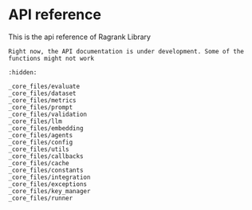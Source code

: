 # API reference

This is the api reference of Ragrank Library

```{attention}
Right now, the API documentation is under development. Some of the functions might not work
```

```{toctree}
:hidden:

_core_files/evaluate
_core_files/dataset
_core_files/metrics
_core_files/prompt
_core_files/validation
_core_files/llm
_core_files/embedding
_core_files/agents
_core_files/config
_core_files/utils
_core_files/callbacks
_core_files/cache
_core_files/constants
_core_files/integration
_core_files/exceptions
_core_files/key_manager
_core_files/runner
```
